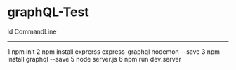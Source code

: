 # graphQL-Test

  Id CommandLine
  -- -----------
   1 npm init
   2 npm install exprerss express-graphql nodemon --save
   3 npm install graphql --save
   5 node server.js
   6 npm run dev:server
